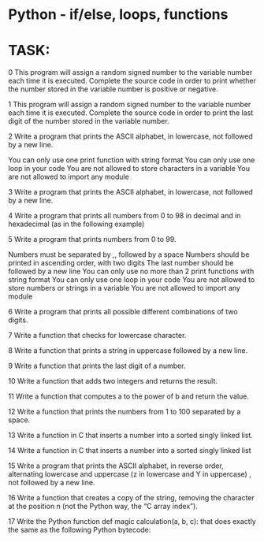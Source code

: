 # Python - if/else, loops, functions

# TASK:

0 This program will assign a random signed number to the variable number each time it is executed. Complete the source code in order to print whether the number stored in the variable number is positive or negative.

1 This program will assign a random signed number to the variable number each time it is executed. Complete the source code in order to print the last digit of the number stored in the variable number.

2 Write a program that prints the ASCII alphabet, in lowercase, not followed by a new line.

You can only use one print function with string format You can only use one loop in your code You are not allowed to store characters in a variable You are not allowed to import any module

3 Write a program that prints the ASCII alphabet, in lowercase, not followed by a new line.

4 Write a program that prints all numbers from 0 to 98 in decimal and in hexadecimal (as in the following example)

5 Write a program that prints numbers from 0 to 99.

Numbers must be separated by ,, followed by a space Numbers should be printed in ascending order, with two digits The last number should be followed by a new line You can only use no more than 2 print functions with string format You can only use one loop in your code You are not allowed to store numbers or strings in a variable You are not allowed to import any module

6 Write a program that prints all possible different combinations of two digits.

7 Write a function that checks for lowercase character.

8 Write a function that prints a string in uppercase followed by a new line.

9 Write a function that prints the last digit of a number.

10 Write a function that adds two integers and returns the result.

11 Write a function that computes a to the power of b and return the value.

12 Write a function that prints the numbers from 1 to 100 separated by a space.

13 Write a function in C that inserts a number into a sorted singly linked list.

14 Write a function in C that inserts a number into a sorted singly linked list

15 Write a program that prints the ASCII alphabet, in reverse order, alternating lowercase and uppercase (z in lowercase and Y in uppercase) , not followed by a new line.

16 Write a function that creates a copy of the string, removing the character at the position n (not the Python way, the “C array index”).

17 Write the Python function def magic calculation(a, b, c): that does exactly the same as the following Python bytecode:
